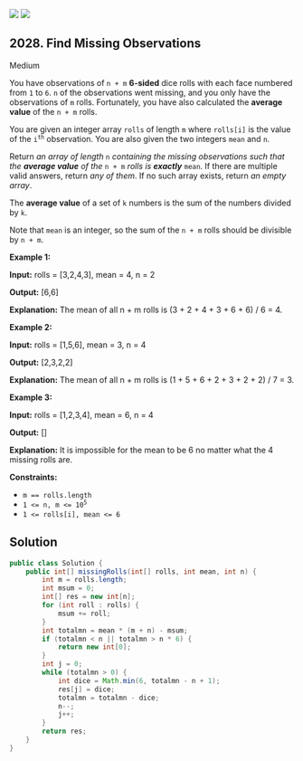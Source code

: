 [![](https://img.shields.io/github/stars/javadev/LeetCode-in-Java?label=Stars&style=flat-square)](https://github.com/javadev/LeetCode-in-Java)
[![](https://img.shields.io/github/forks/javadev/LeetCode-in-Java?label=Fork%20me%20on%20GitHub%20&style=flat-square)](https://github.com/javadev/LeetCode-in-Java/fork)

## 2028\. Find Missing Observations

Medium

You have observations of `n + m` **6-sided** dice rolls with each face numbered from `1` to `6`. `n` of the observations went missing, and you only have the observations of `m` rolls. Fortunately, you have also calculated the **average value** of the `n + m` rolls.

You are given an integer array `rolls` of length `m` where `rolls[i]` is the value of the <code>i<sup>th</sup></code> observation. You are also given the two integers `mean` and `n`.

Return _an array of length_ `n` _containing the missing observations such that the **average value** of the_ `n + m` _rolls is **exactly**_ `mean`. If there are multiple valid answers, return _any of them_. If no such array exists, return _an empty array_.

The **average value** of a set of `k` numbers is the sum of the numbers divided by `k`.

Note that `mean` is an integer, so the sum of the `n + m` rolls should be divisible by `n + m`.

**Example 1:**

**Input:** rolls = [3,2,4,3], mean = 4, n = 2

**Output:** [6,6]

**Explanation:** The mean of all n + m rolls is (3 + 2 + 4 + 3 + 6 + 6) / 6 = 4.

**Example 2:**

**Input:** rolls = [1,5,6], mean = 3, n = 4

**Output:** [2,3,2,2]

**Explanation:** The mean of all n + m rolls is (1 + 5 + 6 + 2 + 3 + 2 + 2) / 7 = 3.

**Example 3:**

**Input:** rolls = [1,2,3,4], mean = 6, n = 4

**Output:** []

**Explanation:** It is impossible for the mean to be 6 no matter what the 4 missing rolls are.

**Constraints:**

*   `m == rolls.length`
*   <code>1 <= n, m <= 10<sup>5</sup></code>
*   `1 <= rolls[i], mean <= 6`

## Solution

```java
public class Solution {
    public int[] missingRolls(int[] rolls, int mean, int n) {
        int m = rolls.length;
        int msum = 0;
        int[] res = new int[n];
        for (int roll : rolls) {
            msum += roll;
        }
        int totalmn = mean * (m + n) - msum;
        if (totalmn < n || totalmn > n * 6) {
            return new int[0];
        }
        int j = 0;
        while (totalmn > 0) {
            int dice = Math.min(6, totalmn - n + 1);
            res[j] = dice;
            totalmn = totalmn - dice;
            n--;
            j++;
        }
        return res;
    }
}
```